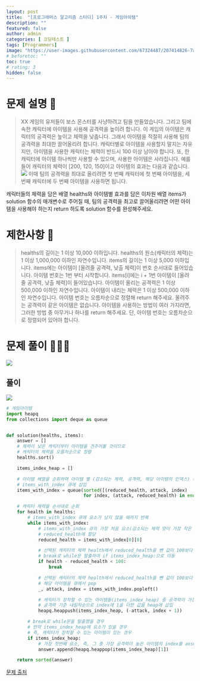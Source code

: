 ```yaml
---
layout: post
title:  "[프로그래머스 알고리즘 스터디] 1주차 - 게임아이템"
description: ""
featured: false
author: admin
categories: [ 코딩테스트 ]
tags: [Programmers]
image: "https://user-images.githubusercontent.com/67324487/207414826-7a922ef9-9a00-4add-86ea-d016c38da0fd.png"
# beforetoc: ""
toc: true
# rating: 3
hidden: false
---
```

# 문제 설명 📑
> XX 게임의 유저들이 보스 몬스터를 사냥하려고 팀을 만들었습니다. 그리고 팀에 속한 캐릭터에 아이템을 사용해 공격력을 높이려 합니다.
이 게임의 아이템은 캐릭터의 공격력은 높이고 체력을 낮춥니다. 그래서 아이템을 적절히 사용해 팀의 공격력을 최대한 끌어올리려 합니다. 캐릭터별로 아이템을 사용할지 말지는 자유지만, 아이템을 사용한 캐릭터는 체력이 반드시 100 이상 남아야 합니다. 또, 한 캐릭터에 아이템 하나씩만 사용할 수 있으며, 사용한 아이템은 사라집니다.
예를 들어 캐릭터의 체력이 [200, 120, 150]이고 아이템의 효과는 다음과 같습니다.![](https://velog.velcdn.com/images/carmine/post/86a9fa2e-93f2-4cfc-bf4f-b9e723579c93/image.png)
이때 팀의 공격력을 최대로 올리려면 첫 번째 캐릭터에 첫 번째 아이템을, 세 번째 캐릭터에 두 번째 아이템을 사용하면 됩니다.

캐릭터들의 체력을 담은 배열 healths와 아이템별 효과를 담은 이차원 배열 items가 solution 함수의 매개변수로 주어질 때, 팀의 공격력을 최고로 끌어올리려면 어떤 아이템을 사용해야 하는지 return 하도록 solution 함수를 완성해주세요.

# 제한사항 🚫
> healths의 길이는 1 이상 10,000 이하입니다.
healths의 원소(캐릭터의 체력)는 1 이상 1,000,000 이하인 자연수입니다.
items의 길이는 1 이상 5,000 이하입니다.
items에는 아이템이 [올려줄 공격력, 낮출 체력]이 번호 순서대로 들어있습니다.
아이템 번호는 1번 부터 시작합니다.
items[i]에는 i + 1번 아이템이 [올려줄 공격력, 낮출 체력]이 들어있습니다.
아이템이 올리는 공격력은 1 이상 500,000 이하인 자연수입니다.
아이템이 내리는 체력은 1 이상 500,000 이하인 자연수입니다.
아이템 번호는 오름차순으로 정렬해 return 해주세요.
올려주는 공격력이 같은 아이템은 없습니다.
아이템을 사용하는 방법이 여러 가지라면, 그러한 방법 중 아무거나 하나를 return 해주세요. 단, 아이템 번호는 오름차순으로 정렬되어 있어야 합니다.

# 문제 풀이 👩🏻‍💻

![](https://velog.velcdn.com/images/carmine/post/9fed84c7-df15-4ef4-9556-3e26f2d9f260/image.png)


## 풀이

![](https://velog.velcdn.com/images/carmine/post/53fb5f4d-a595-41f6-ad13-91792ed395a4/image.png)

```python
# 게임아이템
import heapq
from collections import deque as queue


def solution(healths, items):
    answer = []
    # 체력이 낮은 캐릭터부터 아이템을 견주어볼 것이므로
    # 캐릭터의 체력을 오름차순으로 정렬
    healths.sort()

    items_index_heap = []

    # 아이템 배열을 순회하며 아이템 별 (감소되는 체력, 공격력, 해당 아이템의 인덱스) 튜플을
    # items_with_index 큐에 삽입
    items_with_index = queue(sorted([(reduced_health, attack, index)
                             for index, (attack, reduced_health) in enumerate(items)]))

    # 캐릭터 체력을 순서대로 순회
    for health in healths:
        # items_with_index 큐에 요소가 남지 않을 때까지 반복
        while items_with_index:
            # items_with_index 큐의 가장 처음 요소(감소되는 체력 양이 가장 작은 아이템)를
            # reduced_health에 할당
            reduced_health = items_with_index[0][0]

            # 선택된 캐릭터의 체력 health에서 reduced_health을 뺀 값이 100보다 작으면
            # break로 while문 탈출하여 if items_index_heap:으로 이동
            if health - reduced_health < 100:
                break

            # 선택된 캐릭터의 체력 health에서 reduced_health을 뺀 값이 100보다 크거나 같으면
            # 해당 아이템을 큐에서 pop
            _, attack, index = items_with_index.popleft()

            # 캐릭터가 장착할 수 있는 아이템들(items_index_heap) 중 공격력이 가장 높은 것을 장착시켜야 하므로
            # 공격력 기준 내림차순으로 index에 1을 더한 값을 heap에 삽입
            heapq.heappush(items_index_heap, (-attack, index + 1))

        # break로 while문을 탈출했을 경우
        # 만약 items_index_heap에 요소가 있을 경우
        # 즉, 캐릭터가 장착할 수 있는 아이템이 있는 경우
        if items_index_heap:
            # 가장 첫번째 요소, 즉, 그 중 가장 공격력이 높은 아이템의 index를 answer에 추가
            answer.append(heapq.heappop(items_index_heap)[1])

    return sorted(answer)
```

[문제 출처](https://programmers.co.kr/learn/challenges)
